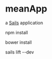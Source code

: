 # meanApp

a [Sails](http://sailsjs.org) application

npm install 

bower install

sails lift --dev
